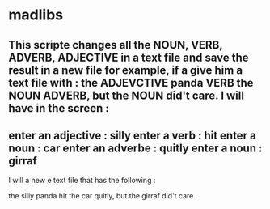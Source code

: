 # madlibs
This scripte changes all the NOUN, VERB, ADVERB, ADJECTIVE in a text file and save the result in a new file
for example, if a give him a text file with :
the ADJEVCTIVE panda VERB the NOUN ADVERB, but the NOUN did't care.
I will have in the screen : 
----------------------------
enter an adjective : silly
enter a verb : hit
enter a noun : car
enter an adverbe : quitly
enter a noun : girraf
----------------------------
I will a new e text file that has the following :

the silly panda hit the car quitly, but the girraf did't care.
